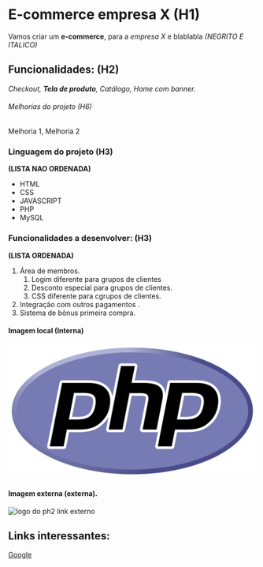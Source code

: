 # E-commerce empresa X  (H1)

Vamos criar um **e-commerce**, para a *empresa X* e blablabla  *(NEGRITO E ITALICO)*

## Funcionalidades:  (H2)

_Checkout, **Tela de produto**, Catálogo, Home com banner._

###### Melhorias do projeto (H6)

Melhoria 1, Melhoria 2

### Linguagem do projeto (H3)
**(LISTA NAO ORDENADA)**

* HTML
* CSS
* JAVASCRIPT      
* PHP
* MySQL

### Funcionalidades a desenvolver: (H3)
**(LISTA ORDENADA)**

1. Área de membros.
    1. Logim diferente para grupos de clientes
    2. Desconto especial para grupos de clientes.
    3. CSS diferente para cgrupos de clientes.
2. Integração com outros pagamentos .
3. Sistema de bônus primeira compra.

#### Imagem local (Interna)

![logo do PHP](img/PHP.png) 

#### Imagem externa (externa).

![logo do ph2 link externo](https://acadtec.com.br/storage/posts/pictures/ZbXA3OotNOHewDu2q3QB6071a89339aae.jpg)

## Links interessantes:

[Google](https://www.google.com)

